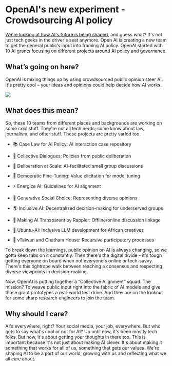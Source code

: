 # OpenAI's new experiment - Crowdsourcing AI policy

[We're looking at how AI's future is being shaped](https://openai.com/blog/democratic-inputs-to-ai-grant-program-update?utm_source=bensbites\&utm_medium=referral\&utm_campaign=openai-s-new-experiment-crowdsourcing-ai-policy), and guess what? It's not just tech geeks in the driver's seat anymore. Open AI is creating a new team to get the general public’s input into framing AI policy. OpenAI started with 10 AI grants focusing on different projects around AI policy and governance.

## What’s going on here?

OpenAI is mixing things up by using crowdsourced public opinion steer AI. It's pretty cool – your ideas and opinions could help decide how AI works.

![](https://media.beehiiv.com/cdn-cgi/image/fit=scale-down,format=auto,onerror=redirect,quality=80/uploads/asset/file/a3fb0c36-f571-47f1-aeb2-0b9e2608c1e7/image.png?t=1705495228)

## What does this mean?

So, these 10 teams from different places and backgrounds are working on some cool stuff. They're not all tech nerds; some know about law, journalism, and other stuff. These projects are pretty varied too.

- 📚 Case Law for AI Policy: AI interaction case repository

- 💬 Collective Dialogues: Policies from public deliberation

- 🤝 Deliberation at Scale: AI-facilitated small group discussions

- 🦉 Democratic Fine-Tuning: Value elicitation for model tuning

- ⚡ Energize AI: Guidelines for AI alignment

- 👫 Generative Social Choice: Representing diverse opinions

- 🌎 Inclusive.AI: Decentralized decision-making for underserved groups

- 📰 Making AI Transparent by Rappler: Offline/online discussion linkage

- 🎨 Ubuntu-AI: Inclusive LLM development for African creatives

- 🔁 vTaiwan and Chatham House: Recursive participatory processes

To break down the learnings, public opinion on AI is always changing, so we gotta keep tabs on it constantly. Then there's the digital divide – it's tough getting everyone on board when not everyone's online or tech-savvy. There's this tightrope walk between reaching a consensus and respecting diverse viewpoints in decision-making.

Now, OpenAI is putting together a “Collective Alignment” squad. The mission? To weave public input right into the fabric of AI models and give those grant prototypes a real-world test drive. And they are on the lookout for some sharp research engineers to join the team.

## Why should I care?

AI's everywhere, right? Your social media, your job, everywhere. But who gets to say what's cool or not for AI? Up until now, it's been mostly tech folks. But now, it's about getting your thoughts in there too. This is important because it's not just about making AI clever. It's about making it something that works for all of us, something that gets our values. We're shaping AI to be a part of our world, growing with us and reflecting what we all care about.
